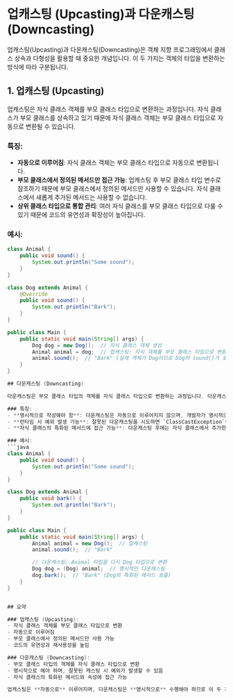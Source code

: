 # 업캐스팅 (Upcasting)과 다운캐스팅 (Downcasting)

업캐스팅(Upcasting)과 다운캐스팅(Downcasting)은 객체 지향 프로그래밍에서 클래스 상속과 다형성을 활용할 때 중요한 개념입니다. 이 두 가지는 객체의 타입을 변환하는 방식에 따라 구분됩니다.

## 1. 업캐스팅 (Upcasting)
업캐스팅은 자식 클래스 객체를 부모 클래스 타입으로 변환하는 과정입니다. 자식 클래스가 부모 클래스를 상속하고 있기 때문에 자식 클래스 객체는 부모 클래스 타입으로 자동으로 변환될 수 있습니다.

### 특징:
- **자동으로 이루어짐**: 자식 클래스 객체는 부모 클래스 타입으로 자동으로 변환됩니다.
- **부모 클래스에서 정의된 메서드만 접근 가능**: 업캐스팅 후 부모 클래스 타입 변수로 참조하기 때문에 부모 클래스에서 정의된 메서드만 사용할 수 있습니다. 자식 클래스에서 새롭게 추가된 메서드는 사용할 수 없습니다.
- **상위 클래스 타입으로 통합 관리**: 여러 자식 클래스를 부모 클래스 타입으로 다룰 수 있기 때문에 코드의 유연성과 확장성이 높아집니다.

### 예시:
```java
class Animal {
    public void sound() {
        System.out.println("Some sound");
    }
}

class Dog extends Animal {
    @Override
    public void sound() {
        System.out.println("Bark");
    }
}

public class Main {
    public static void main(String[] args) {
        Dog dog = new Dog();  // 자식 클래스 객체 생성
        Animal animal = dog;  // 업캐스팅: 자식 객체를 부모 클래스 타입으로 변환
        animal.sound();  // "Bark" (실제 객체가 Dog이므로 Dog의 sound()가 호출됨)
    }
}

## 다운캐스팅 (Downcasting)

다운캐스팅은 부모 클래스 타입의 객체를 자식 클래스 타입으로 변환하는 과정입니다. 다운캐스팅은 명시적으로 해주어야 하며, 부모 클래스 객체가 실제로 자식 클래스 객체일 때만 가능합니다.

### 특징:
- **명시적으로 작성해야 함**: 다운캐스팅은 자동으로 이루어지지 않으며, 개발자가 명시적으로 `(자식클래스)`와 같은 방식으로 변환을 작성해야 합니다.
- **런타임 시 예외 발생 가능**: 잘못된 다운캐스팅을 시도하면 `ClassCastException`이 발생할 수 있습니다. 즉, 부모 클래스 객체가 실제로 자식 클래스의 객체가 아닌 경우 다운캐스팅을 시도하면 오류가 발생합니다.
- **자식 클래스의 특화된 메서드에 접근 가능**: 다운캐스팅 후에는 자식 클래스에서 추가한 메서드나 속성에 접근할 수 있습니다.

### 예시:
```java
class Animal {
    public void sound() {
        System.out.println("Some sound");
    }
}

class Dog extends Animal {
    public void bark() {
        System.out.println("Bark");
    }
}

public class Main {
    public static void main(String[] args) {
        Animal animal = new Dog();  // 업캐스팅
        animal.sound();  // "Bark"

        // 다운캐스팅: Animal 타입을 다시 Dog 타입으로 변환
        Dog dog = (Dog) animal;  // 명시적인 다운캐스팅
        dog.bark();  // "Bark" (Dog의 특화된 메서드 호출)
    }
}


## 요약

### 업캐스팅 (Upcasting):
- 자식 클래스 객체를 부모 클래스 타입으로 변환
- 자동으로 이루어짐
- 부모 클래스에서 정의된 메서드만 사용 가능
- 코드의 유연성과 재사용성을 높임

### 다운캐스팅 (Downcasting):
- 부모 클래스 타입의 객체를 자식 클래스 타입으로 변환
- 명시적으로 해야 하며, 잘못된 캐스팅 시 예외가 발생할 수 있음
- 자식 클래스의 특화된 메서드와 속성에 접근 가능

업캐스팅은 **자동으로** 이루어지며, 다운캐스팅은 **명시적으로** 수행해야 하므로 이 두 가지는 사용하는 상황과 목적에 따라 다르게 활용됩니다.